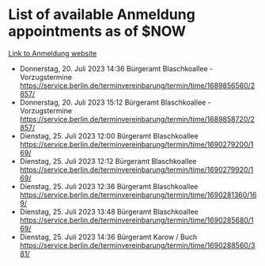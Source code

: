 # List of available Anmeldung appointments as of $NOW
[Link to Anmeldung website](https://service.berlin.de/terminvereinbarung/termin/tag.php?termin=1&anliegen[]=120686&dienstleisterlist=122210,122217,327316,122219,327312,122227,327314,122231,327346,122243,327348,122254,122252,329742,122260,329745,122262,329748,122271,327278,122273,327274,122277,327276,330436,122280,327294,122282,327290,122284,327292,122291,327270,122285,327266,122286,327264,122296,327268,150230,329760,122297,327286,122294,327284,122312,329763,122314,329775,122304,327330,122311,327334,122309,327332,317869,122281,327352,122279,329772,122283,122276,327324,122274,327326,122267,329766,122246,327318,122251,327320,122257,327322,122208,327298,122226,327300&herkunft=http%3A%2F%2Fservice.berlin.de%2Fdienstleistung%2F120686%2F)
- Donnerstag, 20. Juli 2023 14:36 Bürgeramt Blaschkoallee - Vorzugstermine https://service.berlin.de/terminvereinbarung/termin/time/1689856560/2857/
- Donnerstag, 20. Juli 2023 15:12 Bürgeramt Blaschkoallee - Vorzugstermine https://service.berlin.de/terminvereinbarung/termin/time/1689858720/2857/
- Dienstag, 25. Juli 2023 12:00 Bürgeramt Blaschkoallee https://service.berlin.de/terminvereinbarung/termin/time/1690279200/169/
- Dienstag, 25. Juli 2023 12:12 Bürgeramt Blaschkoallee https://service.berlin.de/terminvereinbarung/termin/time/1690279920/169/
- Dienstag, 25. Juli 2023 12:36 Bürgeramt Blaschkoallee https://service.berlin.de/terminvereinbarung/termin/time/1690281360/169/
- Dienstag, 25. Juli 2023 13:48 Bürgeramt Blaschkoallee https://service.berlin.de/terminvereinbarung/termin/time/1690285680/169/
- Dienstag, 25. Juli 2023 14:36 Bürgeramt Karow / Buch https://service.berlin.de/terminvereinbarung/termin/time/1690288560/381/
